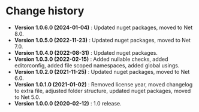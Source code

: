 # Change history

* **Version 1.0.6.0 (2024-01-04)** : Updated nuget packages, moved to Net 8.0.
* **Version 1.0.5.0 (2022-11-23)** : Updated nuget packages, moved to Net 7.0.
* **Version 1.0.4.0 (2022-08-31)** : Updated nuget packages.
* **Version 1.0.3.0 (2022-02-15)** : Added nullable checks, added editorconfig, added file scoped namespaces, added global usings.
* **Version 1.0.2.0 (2021-11-25)** : Updated nuget packages, moved to Net 6.0.
* **Version 1.0.1.0 (2021-01-02)** : Removed license year, moved changelog to extra file, adjusted folder structure, updated nuget packages, moved to Net 5.0.
* **Version 1.0.0.0 (2020-02-12)** : 1.0 release.